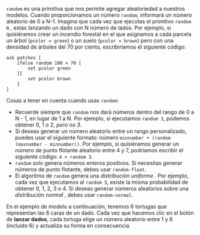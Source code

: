 ﻿`random` es una primitiva que nos permite agregar aleatoriedad a nuestros modelos. Cuando proporcionamos un número `random`, informará un número aleatorio de 0 a N-1. Imagina que cada vez que ejecutas el primitivo `random N` , estás lanzando un dado con N número de lados. Por ejemplo, si quisiéramos crear un incendio forestal en el que asignamos a cada parcela un árbol (`pcolor = green`) o un suelo (`pcolor = brown`) pero con una densidad de árboles del 70 por ciento, escribiríamos el siguiente código:



```
ask patches [
	ifelse random 100 < 70 [
		set pcolor green
	][
		set pcolor brown
	]
]
```


Cosas a tener en cuenta cuando usas `random`:

* Recuerde siempre que `random` nos dará números dentro del rango de 0 a N - 1, en lugar de 1 a N. Por ejemplo, si ejecutamos `random 3`, podemos obtener 0, 1 o 2, *pero no 3*.
* Si deseas generar un número aleatorio entre un rango personalizado, puedes usar el siguiente formato: número `minnumber + (random (maxnumber - minnumber))`. Por ejemplo, si quisiéramos generar un número de punto flotante aleatorio entre 4 y 7, podríamos escribir el siguiente código: `4 + random 3`.
* `random` solo genera números enteros positivos. Si necesitas generar números de punto flotante, debes usar `random-float`.
* El algoritmo de `random` genera una *distribución uniforme* . Por ejemplo, cada vez que ejecutamos al `random 5`, existe la misma probabilidad de obtener 0, 1, 2, 3 o 4. Si deseas generar números aleatorios sobre una *distribución normal* , debes usar `random-normal`.


En el ejemplo de modelo a continuación, tenemos 6 tortugas que representan las 6 caras de un dado. Cada vez que hacemos clic en el botón de **lanzar dados**, cada tortuga elige un número aleatorio entre 1 y 6 (incluido 6) y actualiza su forma en consecuencia.